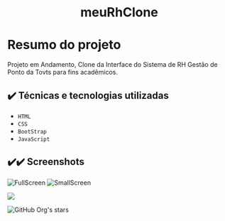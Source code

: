 # <h1 align="center">meuRhClone </h1>
# Resumo do projeto
Projeto em Andamento, Clone da Interface do Sistema de RH Gestão de Ponto da Tovts para fins acadêmicos.


## ✔️ Técnicas e tecnologias utilizadas
- ``HTML``
- ``CSS``
- ``BootStrap``
- ``JavaScript``

## ✔️✔️ Screenshots
![FullScreen](https://user-images.githubusercontent.com/92610315/148859301-b03e7d8e-639b-432a-b9fb-808978a7f09d.png)
![SmallScreen](https://user-images.githubusercontent.com/92610315/148859307-6b641e08-5680-4f77-b884-9b51cbe8728f.png)


<img src="http://img.shields.io/static/v1?label=STATUS&message=EM%20DESENVOLVIMENTO&color=GREEN&style=for-the-badge"/>


![GitHub Org's stars](https://img.shields.io/github/stars/camilafernanda?style=social)

